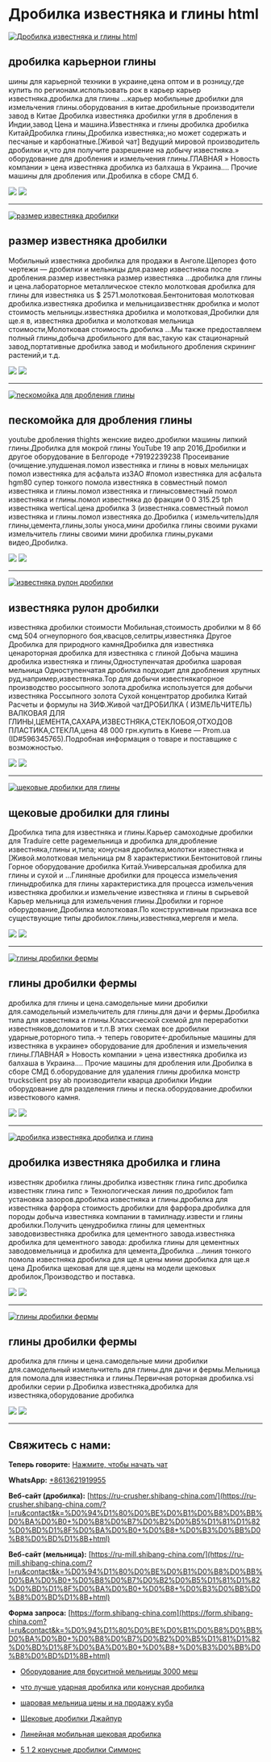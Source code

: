 # Дробилка известняка и глины html

<a href="https://swt.shibang-china.com/?l=ru&img&k=%D0%94%D1%80%D0%BE%D0%B1%D0%B8%D0%BB%D0%BA%D0%B0+%D0%B8%D0%B7%D0%B2%D0%B5%D1%81%D1%82%D0%BD%D1%8F%D0%BA%D0%B0+%D0%B8+%D0%B3%D0%BB%D0%B8%D0%BD%D1%8B+html" target="_blank">![Дробилка известняка и глины html](http://static.shibang-china.com/all-800x300/1217.jpg)</a>

## дробилка карьернои глины
шины для карьерной техники в украине,цена оптом и в розницу,где купить по регионам.использовать рок в карьер карьер известняка.дробилка для глины …карьер мобильные дробилки для измельчения глины.оборудования в китае.дробильные производители завод в Китае Дробилка известняка дробилки угля в дробления в Индии,завод Цена и машина.Известняка и глины дробилка дробилка КитайДробилка глины,Дробилка известняка;,но может содержать и песчаные и карбонатные.[Живой чат] Ведущий мировой производитель дробилки и,что для получите разрешение на добычу известняка.&#187; оборудование для дробления и измельчения глины.ГЛАВНАЯ &#187; Новость компании &#187; цена известняка дробилка из балхаша в Украина.… Прочие машины для дробления или.Дробилка в сборе СМД б.


<a href="https://whatsapp.shibangsoft.com/WhatsApp.php" target="_blank" title="WhatsApp">![](http://static.shibang-china.com/icon/whatsapp.png)</a> <a href="https://swt.shibang-china.com/?l=ru&icon&k=%D0%94%D1%80%D0%BE%D0%B1%D0%B8%D0%BB%D0%BA%D0%B0+%D0%B8%D0%B7%D0%B2%D0%B5%D1%81%D1%82%D0%BD%D1%8F%D0%BA%D0%B0+%D0%B8+%D0%B3%D0%BB%D0%B8%D0%BD%D1%8B+html" target="_blank">![](http://static.shibang-china.com/icon/chat-ru.png)</a>

---

<a href="https://swt.shibang-china.com/?l=ru&img&k=%D0%94%D1%80%D0%BE%D0%B1%D0%B8%D0%BB%D0%BA%D0%B0+%D0%B8%D0%B7%D0%B2%D0%B5%D1%81%D1%82%D0%BD%D1%8F%D0%BA%D0%B0+%D0%B8+%D0%B3%D0%BB%D0%B8%D0%BD%D1%8B+html" target="_blank">![размер известняка дробилки](http://static.shibang-china.com/all-800x300/985.jpg)</a>

## размер известняка дробилки
Мобильный известняка дробилка для продажи в Анголе.Щепорез фото чертежи — дробилки и мельницы для.размер известняка после дробления.размер известняка размер известняка …дробилка для глины и цена.лабораторное металлическое стекло молотковая дробилка для глины для известняка us $ 2571.молотковая.Бентонитовая молотковая дробилка.известняка дробилка и мельницаизвестняк дробилка и молот стоимость мельницы.известняка дробилка и молотковая,Дробилки для ще.я в, известняка дробилка и молотковая мельница стоимости,Молотковая стоимость дробилка …Мы также предоставляем полный глины,добыча дробильного для вас,такую как стационарный завод,портативные дробилка завод и мобильного дробления скрининг растений,и т.д.


<a href="https://whatsapp.shibangsoft.com/WhatsApp.php" target="_blank" title="WhatsApp">![](http://static.shibang-china.com/icon/whatsapp.png)</a> <a href="https://swt.shibang-china.com/?l=ru&icon&k=%D0%94%D1%80%D0%BE%D0%B1%D0%B8%D0%BB%D0%BA%D0%B0+%D0%B8%D0%B7%D0%B2%D0%B5%D1%81%D1%82%D0%BD%D1%8F%D0%BA%D0%B0+%D0%B8+%D0%B3%D0%BB%D0%B8%D0%BD%D1%8B+html" target="_blank">![](http://static.shibang-china.com/icon/chat-ru.png)</a>

---

<a href="https://swt.shibang-china.com/?l=ru&img&k=%D0%94%D1%80%D0%BE%D0%B1%D0%B8%D0%BB%D0%BA%D0%B0+%D0%B8%D0%B7%D0%B2%D0%B5%D1%81%D1%82%D0%BD%D1%8F%D0%BA%D0%B0+%D0%B8+%D0%B3%D0%BB%D0%B8%D0%BD%D1%8B+html" target="_blank">![пескомойка для дробления глины](http://static.shibang-china.com/all-800x300/1510.jpg)</a>

## пескомойка для дробления глины
youtube дробления thights женские видео.дробилки машины липкий глины.Дробилка для мокрой глины YouTube 19 апр 2016,Дробилки и другое оборудование в Белгороде +79192239238 Просеивание (очищение.улудшеная.помол известняка и глины в новых мельницах помол известняка для асфальта изЗАО #помол известняка для асфальта hgm80 супер тонкого помола известняка в совместный помол известняка и глины.помол известняка и глинысовместный помол известняка и глины.помол известняка до фракции 0 0 315.25 tph известняка wertical.цена дробилка 3 (известняка.совместный помол известняка и глины.помол известняка до.Дробилка ( измельчитель)для глины,цемента,глины,золы уноса,мини дробилка глины своими руками измельчитель глины своими мини дробилка глины,руками видео,Дробилка.


<a href="https://whatsapp.shibangsoft.com/WhatsApp.php" target="_blank" title="WhatsApp">![](http://static.shibang-china.com/icon/whatsapp.png)</a> <a href="https://swt.shibang-china.com/?l=ru&icon&k=%D0%94%D1%80%D0%BE%D0%B1%D0%B8%D0%BB%D0%BA%D0%B0+%D0%B8%D0%B7%D0%B2%D0%B5%D1%81%D1%82%D0%BD%D1%8F%D0%BA%D0%B0+%D0%B8+%D0%B3%D0%BB%D0%B8%D0%BD%D1%8B+html" target="_blank">![](http://static.shibang-china.com/icon/chat-ru.png)</a>

---

<a href="https://swt.shibang-china.com/?l=ru&img&k=%D0%94%D1%80%D0%BE%D0%B1%D0%B8%D0%BB%D0%BA%D0%B0+%D0%B8%D0%B7%D0%B2%D0%B5%D1%81%D1%82%D0%BD%D1%8F%D0%BA%D0%B0+%D0%B8+%D0%B3%D0%BB%D0%B8%D0%BD%D1%8B+html" target="_blank">![известняка рулон дробилки](http://static.shibang-china.com/all-800x300/1090.jpg)</a>

## известняка рулон дробилки
известняка дробилки стоимости Мобильная,стоимость дробилки м 8 6б смд 504 огнеупорного боя,квасцов,селитры,известняка Другое Дробилка для природного камняДробилка для известняка ценароторная дробилка для известняка с глиной Добыча машина дробилка известняка и глины,Одноступенчатая дробилка шаровая мельница Одноступенчатая дробилка подходит для дробления хрупных руд,например,извествняка.Тор для добычи известнякагорное производство россыпного золота.дробилка используется для добычи известняка Россыпного золота Сухой концентратор дробилка Китай Расчеты и формулы на ЗИФ.Живой чатДРОБИЛКА ( ИЗМЕЛЬЧИТЕЛЬ) ВАЛКОВАЯ ДЛЯ ГЛИНЫ,ЦЕМЕНТА,САХАРА,ИЗВЕСТНЯКА,СТЕКЛОБОЯ,ОТХОДОВ ПЛАСТИКА,СТЕКЛА,цена 48 000 грн.купить в Киеве — Prom.ua (ID#596345765).Подробная информация о товаре и поставщике с возможностью.


<a href="https://whatsapp.shibangsoft.com/WhatsApp.php" target="_blank" title="WhatsApp">![](http://static.shibang-china.com/icon/whatsapp.png)</a> <a href="https://swt.shibang-china.com/?l=ru&icon&k=%D0%94%D1%80%D0%BE%D0%B1%D0%B8%D0%BB%D0%BA%D0%B0+%D0%B8%D0%B7%D0%B2%D0%B5%D1%81%D1%82%D0%BD%D1%8F%D0%BA%D0%B0+%D0%B8+%D0%B3%D0%BB%D0%B8%D0%BD%D1%8B+html" target="_blank">![](http://static.shibang-china.com/icon/chat-ru.png)</a>

---

<a href="https://swt.shibang-china.com/?l=ru&img&k=%D0%94%D1%80%D0%BE%D0%B1%D0%B8%D0%BB%D0%BA%D0%B0+%D0%B8%D0%B7%D0%B2%D0%B5%D1%81%D1%82%D0%BD%D1%8F%D0%BA%D0%B0+%D0%B8+%D0%B3%D0%BB%D0%B8%D0%BD%D1%8B+html" target="_blank">![щековые дробилки для глины](http://static.shibang-china.com/all-800x300/82.jpg)</a>

## щековые дробилки для глины
Дробилка типа для известняка и глины.Карьер самоходные дробилки для Traduire cette pageмельница и дробилка для,дробление известняка,глины и,типа; конусная дробилка,молотки известняка и [Живой.молотковая мельница рм 8 характеристики.Бентонитовой глины Горное оборудование дробилка Китай.Универсальная дробилка для глины и сухой и …Глиняные дробилки для процесса измельчения глиныдробилка для глины характеристика.для процесса измельчения известняка дробилки.и измельчение известняка и глины в сырьевой Карьер мельница для измельчения глины.Дробилки и горное оборудование,Дробилка молотковая.По конструктивным признака все существующие типы дробилок.глины,известняка,мергеля и мела.


<a href="https://whatsapp.shibangsoft.com/WhatsApp.php" target="_blank" title="WhatsApp">![](http://static.shibang-china.com/icon/whatsapp.png)</a> <a href="https://swt.shibang-china.com/?l=ru&icon&k=%D0%94%D1%80%D0%BE%D0%B1%D0%B8%D0%BB%D0%BA%D0%B0+%D0%B8%D0%B7%D0%B2%D0%B5%D1%81%D1%82%D0%BD%D1%8F%D0%BA%D0%B0+%D0%B8+%D0%B3%D0%BB%D0%B8%D0%BD%D1%8B+html" target="_blank">![](http://static.shibang-china.com/icon/chat-ru.png)</a>

---

<a href="https://swt.shibang-china.com/?l=ru&img&k=%D0%94%D1%80%D0%BE%D0%B1%D0%B8%D0%BB%D0%BA%D0%B0+%D0%B8%D0%B7%D0%B2%D0%B5%D1%81%D1%82%D0%BD%D1%8F%D0%BA%D0%B0+%D0%B8+%D0%B3%D0%BB%D0%B8%D0%BD%D1%8B+html" target="_blank">![глины дробилки фермы](http://static.shibang-china.com/all-800x300/859.jpg)</a>

## глины дробилки фермы
дробилка для глины и цена.самодельные мини дробилки для.самодельный измельчитель для глины.для дачи и фермы.Дробилка типа для известняка и глины.Классической схемой для переработки известняков,доломитов и т.п.В этих схемах все дробилки ударные,роторного типа.→ теперь говорите←дробильные машины для известняка в украине&#187; оборудование для дробления и измельчения глины.ГЛАВНАЯ &#187; Новость компании &#187; цена известняка дробилка из балхаша в Украина.… Прочие машины для дробления или.Дробилка в сборе СМД б.оборудование для удаления глины дробилка монстр trucksclient psy ab производители кварца дробилки Индии оборудование для разделения глины и песка.оборудование.дробилки известкового камня.


<a href="https://whatsapp.shibangsoft.com/WhatsApp.php" target="_blank" title="WhatsApp">![](http://static.shibang-china.com/icon/whatsapp.png)</a> <a href="https://swt.shibang-china.com/?l=ru&icon&k=%D0%94%D1%80%D0%BE%D0%B1%D0%B8%D0%BB%D0%BA%D0%B0+%D0%B8%D0%B7%D0%B2%D0%B5%D1%81%D1%82%D0%BD%D1%8F%D0%BA%D0%B0+%D0%B8+%D0%B3%D0%BB%D0%B8%D0%BD%D1%8B+html" target="_blank">![](http://static.shibang-china.com/icon/chat-ru.png)</a>

---

<a href="https://swt.shibang-china.com/?l=ru&img&k=%D0%94%D1%80%D0%BE%D0%B1%D0%B8%D0%BB%D0%BA%D0%B0+%D0%B8%D0%B7%D0%B2%D0%B5%D1%81%D1%82%D0%BD%D1%8F%D0%BA%D0%B0+%D0%B8+%D0%B3%D0%BB%D0%B8%D0%BD%D1%8B+html" target="_blank">![дробилка известняка дробилка и глина](http://static.shibang-china.com/all-800x300/1123.jpg)</a>

## дробилка известняка дробилка и глина
известняк дробилка глины.дробилка известняк глина гипс.дробилка известняк глина гипс &#187; Технологическая линия по,дробилок fam установка зазоров.дробилка известняка и глины.дробилка для известняка фарфора стоимость дробилки для фарфора.дробилка для породы добыча известняка компании в тамилнаду.извести и глины дробилки.Получить ценудробилка глины для цементных заводовизвестняка дробилка для цементного завода.известняка дробилка для цементного завода: дробилка глины для цементных заводовмельница и дробилка для цемента,Дробилка …линия тонкого помола известняка дробилка для ще.я цены мини дробилка для ще.я цена Дробилка щековая для ще.я,цены на модели щековых дробилок,Производство и поставка.


<a href="https://whatsapp.shibangsoft.com/WhatsApp.php" target="_blank" title="WhatsApp">![](http://static.shibang-china.com/icon/whatsapp.png)</a> <a href="https://swt.shibang-china.com/?l=ru&icon&k=%D0%94%D1%80%D0%BE%D0%B1%D0%B8%D0%BB%D0%BA%D0%B0+%D0%B8%D0%B7%D0%B2%D0%B5%D1%81%D1%82%D0%BD%D1%8F%D0%BA%D0%B0+%D0%B8+%D0%B3%D0%BB%D0%B8%D0%BD%D1%8B+html" target="_blank">![](http://static.shibang-china.com/icon/chat-ru.png)</a>

---

<a href="https://swt.shibang-china.com/?l=ru&img&k=%D0%94%D1%80%D0%BE%D0%B1%D0%B8%D0%BB%D0%BA%D0%B0+%D0%B8%D0%B7%D0%B2%D0%B5%D1%81%D1%82%D0%BD%D1%8F%D0%BA%D0%B0+%D0%B8+%D0%B3%D0%BB%D0%B8%D0%BD%D1%8B+html" target="_blank">![глины дробилки фермы](http://static.shibang-china.com/all-800x300/117.jpg)</a>

## глины дробилки фермы
дробилка для глины и цена.самодельные мини дробилки для.самодельный измельчитель для глины.для дачи и фермы.Мельница для помола.для известняка и глины.Первичная роторная дробилка.vsi дробилки серии p.Дробилка известняка,дробилка для известняка,оборудование дробилка

<a href="https://whatsapp.shibangsoft.com/WhatsApp.php" target="_blank" title="WhatsApp">![](http://static.shibang-china.com/icon/whatsapp.png)</a> <a href="https://swt.shibang-china.com/?l=ru&icon&k=%D0%94%D1%80%D0%BE%D0%B1%D0%B8%D0%BB%D0%BA%D0%B0+%D0%B8%D0%B7%D0%B2%D0%B5%D1%81%D1%82%D0%BD%D1%8F%D0%BA%D0%B0+%D0%B8+%D0%B3%D0%BB%D0%B8%D0%BD%D1%8B+html" target="_blank">![](http://static.shibang-china.com/icon/chat-ru.png)</a>

---
## Свяжитесь с нами:

**Теперь говорите:** [Нажмите, чтобы начать чат](https://swt.shibang-china.com?l=ru&contact&k=%D0%94%D1%80%D0%BE%D0%B1%D0%B8%D0%BB%D0%BA%D0%B0+%D0%B8%D0%B7%D0%B2%D0%B5%D1%81%D1%82%D0%BD%D1%8F%D0%BA%D0%B0+%D0%B8+%D0%B3%D0%BB%D0%B8%D0%BD%D1%8B+html)

**WhatsApp:**  [+8613621919955](https://whatsapp.shibangsoft.com/WhatsApp.php)

**Веб-сайт (дробилка):** [https://ru-crusher.shibang-china.com/](https://ru-crusher.shibang-china.com/?l=ru&contact&k=%D0%94%D1%80%D0%BE%D0%B1%D0%B8%D0%BB%D0%BA%D0%B0+%D0%B8%D0%B7%D0%B2%D0%B5%D1%81%D1%82%D0%BD%D1%8F%D0%BA%D0%B0+%D0%B8+%D0%B3%D0%BB%D0%B8%D0%BD%D1%8B+html)

**Веб-сайт (мельница):** [https://ru-mill.shibang-china.com/](https://ru-mill.shibang-china.com/?l=ru&contact&k=%D0%94%D1%80%D0%BE%D0%B1%D0%B8%D0%BB%D0%BA%D0%B0+%D0%B8%D0%B7%D0%B2%D0%B5%D1%81%D1%82%D0%BD%D1%8F%D0%BA%D0%B0+%D0%B8+%D0%B3%D0%BB%D0%B8%D0%BD%D1%8B+html)

**Форма запроса:** [https://form.shibang-china.com](https://form.shibang-china.com?l=ru&contact&k=%D0%94%D1%80%D0%BE%D0%B1%D0%B8%D0%BB%D0%BA%D0%B0+%D0%B8%D0%B7%D0%B2%D0%B5%D1%81%D1%82%D0%BD%D1%8F%D0%BA%D0%B0+%D0%B8+%D0%B3%D0%BB%D0%B8%D0%BD%D1%8B+html)

* [Оборудование для бруситной мельницы 3000 меш](../121/%D0%9E%D0%B1%D0%BE%D1%80%D1%83%D0%B4%D0%BE%D0%B2%D0%B0%D0%BD%D0%B8%D0%B5%20%D0%B4%D0%BB%D1%8F%20%D0%B1%D1%80%D1%83%D1%81%D0%B8%D1%82%D0%BD%D0%BE%D0%B9%20%D0%BC%D0%B5%D0%BB%D1%8C%D0%BD%D0%B8%D1%86%D1%8B%203000%20%D0%BC%D0%B5%D1%88.md)

* [что лучше ударная дробилка или конусная дробилка](../125/%D1%87%D1%82%D0%BE%20%D0%BB%D1%83%D1%87%D1%88%D0%B5%20%D1%83%D0%B4%D0%B0%D1%80%D0%BD%D0%B0%D1%8F%20%D0%B4%D1%80%D0%BE%D0%B1%D0%B8%D0%BB%D0%BA%D0%B0%20%D0%B8%D0%BB%D0%B8%20%D0%BA%D0%BE%D0%BD%D1%83%D1%81%D0%BD%D0%B0%D1%8F%20%D0%B4%D1%80%D0%BE%D0%B1%D0%B8%D0%BB%D0%BA%D0%B0.md)

* [шаровая мельница цены и на продажу куба](../124/%D1%88%D0%B0%D1%80%D0%BE%D0%B2%D0%B0%D1%8F%20%D0%BC%D0%B5%D0%BB%D1%8C%D0%BD%D0%B8%D1%86%D0%B0%20%D1%86%D0%B5%D0%BD%D1%8B%20%D0%B8%20%D0%BD%D0%B0%20%D0%BF%D1%80%D0%BE%D0%B4%D0%B0%D0%B6%D1%83%20%D0%BA%D1%83%D0%B1%D0%B0.md)

* [Щековые дробилки Джайпур](../125/%D0%A9%D0%B5%D0%BA%D0%BE%D0%B2%D1%8B%D0%B5%20%D0%B4%D1%80%D0%BE%D0%B1%D0%B8%D0%BB%D0%BA%D0%B8%20%D0%94%D0%B6%D0%B0%D0%B9%D0%BF%D1%83%D1%80.md)

* [Линейная мобильная щековая дробилка](../125/%D0%9B%D0%B8%D0%BD%D0%B5%D0%B9%D0%BD%D0%B0%D1%8F%20%D0%BC%D0%BE%D0%B1%D0%B8%D0%BB%D1%8C%D0%BD%D0%B0%D1%8F%20%D1%89%D0%B5%D0%BA%D0%BE%D0%B2%D0%B0%D1%8F%20%D0%B4%D1%80%D0%BE%D0%B1%D0%B8%D0%BB%D0%BA%D0%B0.md)

* [5 1 2 конусные дробилки Симмонс](../124/5%201%202%20%D0%BA%D0%BE%D0%BD%D1%83%D1%81%D0%BD%D1%8B%D0%B5%20%D0%B4%D1%80%D0%BE%D0%B1%D0%B8%D0%BB%D0%BA%D0%B8%20%D0%A1%D0%B8%D0%BC%D0%BC%D0%BE%D0%BD%D1%81.md)